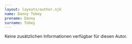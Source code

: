 ```yaml
---
layout: layouts/author.njk
name: Danny Tobey
prename: Danny
surname: Tobey
---
```

Keine zusätzlichen Informationen verfügbar für diesen Autor.
